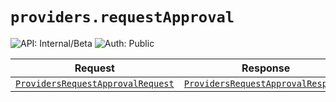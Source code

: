 # `providers.requestApproval`

![API: Internal/Beta](https://img.shields.io/static/v1?label=API&message=Internal/Beta&color=red&style=flat-square)
![Auth: Public](https://img.shields.io/static/v1?label=Auth&message=Public&color=informational&style=flat-square)



| Request | Response | Error |
|---------|----------|-------|
|<code><a href='#providersrequestapprovalrequest'>ProvidersRequestApprovalRequest</a></code>|<code><a href='#providersrequestapprovalresponse'>ProvidersRequestApprovalResponse</a></code>|<code><a href='/docs/reference/dk.sdu.cloud.CommonErrorMessage.md'>CommonErrorMessage</a></code>|



